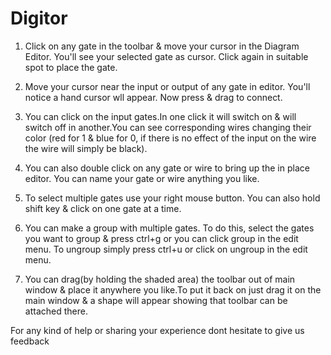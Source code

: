 # Digitor

1. Click on any gate in the toolbar & move your cursor in the Diagram Editor. You'll see your selected gate as cursor.
   Click again in suitable spot to place the gate.

2. Move your cursor near the input or output of any gate in editor. You'll notice a hand cursor wll appear.
  Now press & drag to connect.

3. You can click on the input gates.In one click it will switch on & will switch off in another.You can see 
  corresponding wires changing their color (red for 1 & blue for 0, if there is no effect of the input on the wire the wire will simply be black).

4. You can also double click on any gate or wire to bring up the in place editor. You can name your gate or wire anything you like.

5. To select multiple gates use your right mouse button. You can also hold shift key & click on one gate at a time.

6. You can make a group with multiple gates. To do this, select the gates you want to group & press ctrl+g or you can click group in the edit menu.
  To ungroup simply press ctrl+u or click on ungroup in the edit menu.

7. You can drag(by holding the shaded area) the toolbar out of main window & place it anywhere you like.To put it back on just drag it on the main 
  window & a shape will appear showing that toolbar can be attached there.

For any kind of help or sharing your experience dont hesitate to give us feedback
